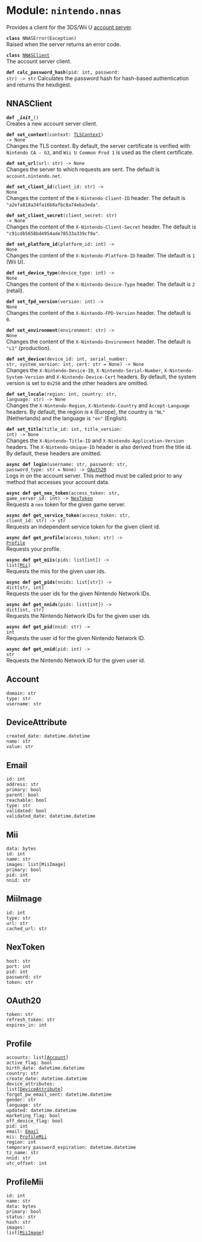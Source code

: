 
# Module: <code>nintendo.nnas</code>

Provides a client for the 3DS/Wii U [account server](https://github.com/kinnay/nintendo/wiki/Account-Server).

<code>**class** NNASError(Exception)</code><br>
<span class="docs">Raised when the server returns an error code.</span>

<code>**class** [NNASClient](#nnasclient)</code><br>
<span class="docs">The account server client.</span>

<code>**def calc_password_hash**(pid: int, password: str) -> str</code>
<span class="docs">Calculates the password hash for hash-based authentication and returns the hexdigest.</span>

## NNASClient
<code>**def _\_init__**()</code><br>
<span class="docs">Creates a new account server client.</span>

<code>**def set_context**(context: [TLSContext](https://anynet.readthedocs.io/en/latest/reference/tls/#tlscontext)) -> None</code><br>
<span class="docs">Changes the TLS context. By default, the server certificate is verified with `Nintendo CA - G3`, and `Wii U Common Prod 1` is used as the client certificate.</span>

<code>**def set_url**(url: str) -> None</code><br>
<span class="docs">Changes the server to which requests are sent. The default is `account.nintendo.net`.</span>

<code>**def set_client_id**(client_id: str) -> None</code><br>
<span class="docs">Changes the content of the `X-Nintendo-Client-ID` header. The default is `"a2efa818a34fa16b8afbc8a74eba3eda"`.</span>

<code>**def set_client_secret**(client_secret: str) -> None</code><br>
<span class="docs">Changes the content of the `X-Nintendo-Client-Secret` header. The default is `"c91cdb5658bd4954ade78533a339cf9a"`.</span>

<code>**def set_platform_id**(platform_id: int) -> None</code><br>
<span class="docs">Changes the content of the `X-Nintendo-Platform-ID` header. The default is `1` (Wii U).</span>

<code>**def set_device_type**(device_type: int) -> None</code><br>
<span class="docs">Changes the content of the `X-Nintendo-Device-Type` header. The default is `2` (retail).</span>

<code>**def set_fpd_version**(version: int) -> None</code><br>
<span class="docs">Changes the content of the `X-Nintendo-FPD-Version` header. The default is `0`.</span>

<code>**def set_environment**(environment: str) -> None</code><br>
<span class="docs">Changes the content of the `X-Nintendo-Environment` header. The default is `"L1"` (production).</span>

<code>**def set_device**(device_id: int, serial_number: str, system_version: int, cert: str = None) -> None</code><br>
<span class="docs">Changes the `X-Nintendo-Device-ID`, `X-Nintendo-Serial-Number`, `X-Nintendo-System-Version` and `X-Nintendo-Device-Cert` headers. By default, the system version is set to `0x250` and the other headers are omitted.</span>

<code>**def set_locale**(region: int, country: str, language: str) -> None</code><br>
<span class="docs">Changes the `X-Nintendo-Region`, `X-Nintendo-Country` and `Accept-Language` headers. By default, the region is `4` (Europe), the country is `"NL"` (Netherlands) and the language is `"en"` (English).</span>

<code>**def set_title**(title_id: int, title_version: int) -> None</code><br>
<span class="docs">Changes the `X-Nintendo-Title-ID` and `X-Nintendo-Application-Version` headers. The `X-Nintendo-Unique-ID` header is also derived from the title id. By default, these headers are omitted.</span>

<code>**async def login**(username: str, password: str, password_type: str = None) -> [OAuth20](#oauth20)</code><br>
<span class="docs">Logs in on the account server. This method must be called prior to any method that accesses your account data.</span>

<code>**async def get_nex_token**(access_token: str, game_server_id: int) -> [NexToken](#nextoken)</code><br>
<span class="docs">Requests a `nex` token for the given game server.</span>

<code>**async def get_service_token**(access_token: str, client_id: str) -> str</code><br>
<span class="docs">Requests an independent service token for the given client id.</span>

<code>**async def get_profile**(access_token: str) -> [Profile](#profile)</code><br>
<span class="docs">Requests your profile.</span>

<code>**async def get_miis**(pids: list[int]) -> list[[Mii](#mii)]</code><br>
<span class="docs">Requests the miis for the given user ids.</span>

<code>**async def get_pids**(nnids: list[str]) -> dict[str, int]</code><br>
<span class="docs">Requests the user ids for the given Nintendo Network IDs.</span>

<code>**async def get_nnids**(pids: list[int]) -> dict[int, str]</code><br>
<span class="docs">Requests the Nintendo Network IDs for the given user ids.</span>

<code>**async def get_pid**(nnid: str) -> int</code><br>
<span class="docs">Requests the user id for the given Nintendo Network ID.</span>

<code>**async def get_nnid**(pid: int) -> str</code><br>
<span class="docs">Requests the Nintendo Network ID for the given user id.</span>

## Account
`domain: str`<br>
`type: str`<br>
`username: str`

## DeviceAttribute
`created_date: datetime.datetime`<br>
`name: str`<br>
`value: str`<br>

## Email
`id: int`<br>
`address: str`<br>
`primary: bool`<br>
`parent: bool`<br>
`reachable: bool`<br>
`type: str`<br>
`validated: bool`<br>
`validated_date: datetime.datetime`<br>

## Mii
`data: bytes`<br>
`id: int`<br>
`name: str`<br>
`images: list[MiiImage]`<br>
`primary: bool`<br>
`pid: int`<br>
`nnid: str`

## MiiImage
`id: int`<br>
`type: str`<br>
`url: str`<br>
`cached_url: str`<br>

## NexToken
`host: str`<br>
`port: int`<br>
`pid: int`<br>
`password: str`<br>
`token: str`

## OAuth20
`token: str`<br>
`refresh_token: str`<br>
`expires_in: int`

## Profile
<code>accounts: list[[Account](#account)]</code><br>
`active_flag: bool`<br>
`birth_date: datetime.datetime`<br>
`country: str`<br>
`create_date: datetime.datetime`<br>
<code>device_attributes: list[[DeviceAttribute](#deviceattribute)]</code><br>
`forgot_pw_email_sent: datetime.datetime`<br>
`gender: str`<br>
`language: str`<br>
`updated: datetime.datetime`<br>
`marketing_flag: bool`<br>
`off_device_flag: bool`<br>
`pid: int`<br>
<code>email: [Email](#email)</code><br>
<code>mii: [ProfileMii](#profilemii)</code><br>
`region: int`<br>
`temporary_password_expiration: datetime.datetime`<br>
`tz_name: str`<br>
`nnid: str`<br>
`utc_offset: int`<br>

## ProfileMii
`id: int`<br>
`name: str`<br>
`data: bytes`<br>
`primary: bool`<br>
`status: str`<br>
`hash: str`<br>
<code>images: list[[MiiImage](#miiimage)]</code><br>
